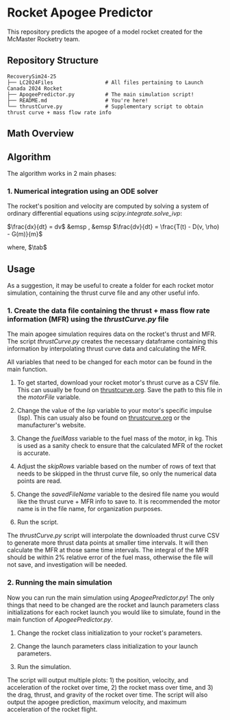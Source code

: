 # Rocket Apogee Predictor 

This repository predicts the apogee of a model rocket created for the McMaster Rocketry team. 

## Repository Structure 

```
RecoverySim24-25
├── LC2024Files                 # All files pertaining to Launch Canada 2024 Rocket  
├── ApogeePredictor.py          # The main simulation script! 
├── README.md                   # You're here! 
└── thrustCurve.py              # Supplementary script to obtain thrust curve + mass flow rate info  
```

## Math Overview 


## Algorithm 

The algorithm works in 2 main phases: 

### 1. Numerical integration using an ODE solver

The rocket's position and velocity are computed by solving a system of ordinary differential equations using *scipy.integrate.solve_ivp*: 

$\frac{dx}{dt} = dv$ &emsp , &emsp $\frac{dv}{dt} = \frac{T(t) - D(v, \rho) - G(m)}{m}$

where, 
$\tab$ 




## Usage 

As a suggestion, it may be useful to create a folder for each rocket motor simulation, containing the thrust curve file and any other useful info. 

### 1. Create the data file containing the thrust + mass flow rate information (MFR) using the *thrustCurve.py* file

The main apogee simulation requires data on the rocket's thrust and MFR. The script *thrustCurve.py* creates the necessary dataframe containing this information by interpolating thrust curve data and calculating the MFR. 

All variables that need to be changed for each motor can be found in the main function. 

1. To get started, download your rocket motor's thrust curve as a CSV file. This can usually be found on [thrustcurve.org](https://www.thrustcurve.org/). Save the path to this file in the *motorFile* variable. 

2. Change the value of the *Isp* variable to your motor's specific impulse (Isp). This can usualy also be found on [thrustcurve.org](https://www.thrustcurve.org/) or the manufacturer's website. 

3. Change the *fuelMass* variable to the fuel mass of the motor, in kg. This is used as a sanity check to ensure that the calculated MFR of the rocket is accurate. 

4. Adjust the *skipRows* variable based on the number of rows of text that needs to be skipped in the thrust curve file, so only the numerical data points are read. 

5. Change the *savedFileName* variable to the desired file name you would like the thrust curve + MFR info to save to. It is recommended the motor name is in the file name, for organization purposes. 

6. Run the script. 

The *thrustCurve.py* script will interpolate the downloaded thrust curve CSV to generate more thrust data points at smaller time intervals. It will then calculate the MFR at those same time intervals. The integral of the MFR should be within 2% relative error of the fuel mass, otherwise the file will not save, and investigation will be needed. 

### 2. Running the main simulation 

Now you can run the main simulation using *ApogeePredictor.py*! The only things that need to be changed are the rocket and launch parameters class initializations for each rocket launch you would like to simulate, found in the main function of *ApogeePredictor.py*. 

1. Change the rocket class initialization to your rocket's parameters. 

2. Change the launch parameters class initialization to your launch parameters. 

3. Run the simulation. 

The script will output multiple plots: 1) the position, velocity, and acceleration of the rocket over time, 2) the rocket mass over time, and 3) the drag, thrust, and gravity of the rocket over time. The script will also output the apogee prediction, maximum velocity, and maximum acceleration of the rocket flight. 

















